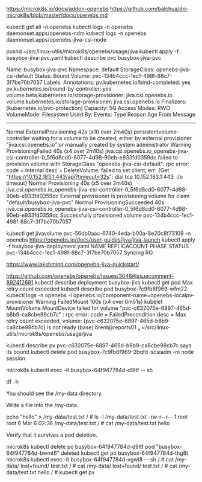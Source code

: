 https://microk8s.io/docs/addon-openebs
https://github.com/balchua/do-microk8s/blob/master/docs/openebs.md

kubectl get all -n openebs
kubectl logs -n openebs daemonset.apps/openebs-ndm
kubectl logs -n openebs daemonset.apps/openebs-jiva-csi-node


pushd ~/src/linux-utils/microk8s/openebs/usage/jiva
kubectl apply -f busybox-jiva-pvc.yaml 
kubectl describe pvc busybox-jiva-pvc

Name:          busybox-jiva-pvc
Namespace:     default
StorageClass:  openebs-jiva-csi-default
Status:        Bound
Volume:        pvc-134b4ccc-1ec1-498f-88c7-3f7be70b7057
Labels:        <none>
Annotations:   pv.kubernetes.io/bind-completed: yes
               pv.kubernetes.io/bound-by-controller: yes
               volume.beta.kubernetes.io/storage-provisioner: jiva.csi.openebs.io
               volume.kubernetes.io/storage-provisioner: jiva.csi.openebs.io
Finalizers:    [kubernetes.io/pvc-protection]
Capacity:      5G
Access Modes:  RWO
VolumeMode:    Filesystem
Used By:       <none>
Events:
  Type     Reason                 Age                   From                                                                                    Message
  ----     ------                 ----                  ----                                                                                    -------
  Normal   ExternalProvisioning   42s (x10 over 2m40s)  persistentvolume-controller                                                             waiting for a volume to be created, either by external provisioner "jiva.csi.openebs.io" or manually created by system administrator
  Warning  ProvisioningFailed     40s (x4 over 2m10s)   jiva.csi.openebs.io_openebs-jiva-csi-controller-0_5f6d8cd0-6077-4d98-90eb-e933fd0359dc  failed to provision volume with StorageClass "openebs-jiva-csi-default": rpc error: code = Internal desc = DeleteVolume: failed to set client, err: {Get "https://10.152.183.1:443/api?timeout=32s": dial tcp 10.152.183.1:443: i/o timeout}
  Normal   Provisioning           40s (x5 over 2m40s)   jiva.csi.openebs.io_openebs-jiva-csi-controller-0_5f6d8cd0-6077-4d98-90eb-e933fd0359dc  External provisioner is provisioning volume for claim "default/busybox-jiva-pvc"
  Normal   ProvisioningSucceeded  40s                   jiva.csi.openebs.io_openebs-jiva-csi-controller-0_5f6d8cd0-6077-4d98-90eb-e933fd0359dc  Successfully provisioned volume pvc-134b4ccc-1ec1-498f-88c7-3f7be70b7057

kubectl get jivavolume pvc-56db0aac-6740-4eda-b00a-8e20c8f73109 -n openebs
https://openebs.io/docs/user-guides/jiva/jiva-launch
kubectl apply -f busybox-jiva-deployment.yaml
NAME                                       REPLICACOUNT   PHASE     STATUS
pvc-134b4ccc-1ec1-498f-88c7-3f7be70b7057                  Syncing   RO

https://www.lakshminp.com/openebs-jiva-quickstart/

https://github.com/openebs/openebs/issues/3046#issuecomment-892412691
kubectl describe deployment busybox-jiva
kubectl get pod
Max retry count exceeded
kubectl describe pod busybox-7c9fb8f969-wfm22
kubectl logs -n openebs -l openebs.io/component-name=openebs-localpv-provisioner
Warning  FailedMount  100s (x4 over 6m51s)  kubelet  MountVolume.MountDevice failed for volume "pvc-c632075e-6897-465d-b8b9-ca8cbe99cb7c" : rpc error: code = FailedPrecondition desc = Max retry count exceeded, volume: {pvc-c632075e-6897-465d-b8b9-ca8cbe99cb7c} is not ready
(base)  brent@reports01  ~/src/linux-utils/microk8s/openebs/usage/jiva 

kubectl describe pv pvc-c632075e-6897-465d-b8b9-ca8cbe99cb7c
says its bound
kubectl delete pod busybox-7c9fb8f969-2bqfd
iscsiadm -m node session

microk8s kubectl exec -it busybox-64f947784d-d9ltf -- sh

df -h

You should see the /my-data directory.

Write a file into the /my-data.

echo "hello" > /my-data/test.txt
/ # ls -l /my-data/test.txt 
-rw-r--r--    1 root     root             6 Mar  6 02:36 /my-data/test.txt
/ # cat /my-data/test.txt 
hello

Verify that it survives a pod deletion.

microk8s kubectl delete po busybox-64f947784d-d9ltf 
pod "busybox-64f947784d-bwmt6" deleted
kubectl get po 
busybox-64f947784d-thg8t
microk8s kubectl exec -it busybox-64f947784d-vgwl8 -- sh
/ # cat /my-data/
lost+found/  test.txt
/ # cat /my-data/
lost+found/  test.txt
/ # cat /my-data/test.txt 
hello
/ # 
kubectl get pv